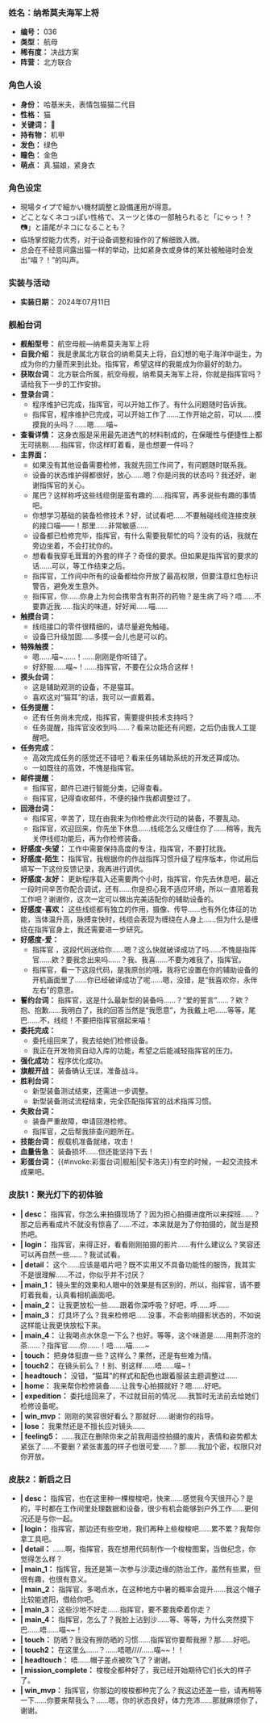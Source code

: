 ### 姓名：纳希莫夫海军上将
* **编号：** 036
* **类型：** 航母
* **稀有度：** 决战方案
* **阵营：** 北方联合


### 角色人设
* **身份：** 哈基米夫，表情包猫猫二代目
* **性格：** 猫
* **关键词：** 🥒
* **持有物：** 机甲
* **发色：** 绿色
* **瞳色：** 金色
* **萌点：** 真.猫娘，紧身衣


### 角色设定
* 現場タイプで細かい機材調整と設備運用が得意。
* どことなくネコっぽい性格で、スーツと体の一部触られると「にゃっ！？📷」と語尾がネコになることも？
* 临场掌控能力优秀，对于设备调整和操作的了解细致入微。
* 总会在不经意间露出猫一样的举动，比如紧身衣或身体的某处被触碰时会发出“喵？！”的叫声。


### 实装与活动
* **实装日期：** 2024年07月11日


### 舰船台词
* **舰船型号：** 航空母舰—纳希莫夫海军上将
* **自我介绍：** 我是隶属北方联合的纳希莫夫上将，自幻想的电子海洋中诞生，为成为你的力量而来到此处。指挥官，希望这样的我能成为你最好的助力。
* **获取台词：** 北方联合所属，航空母舰，纳希莫夫海军上将，你就是指挥官吗？请给我下一步的工作安排。
* **登录台词：**
  * 程序维护已完成，指挥官，可以开始工作了。有什么问题随时告诉我。
  * 指挥官，程序维护已完成，可以开始工作了……工作开始之前，可以……摸摸我的头吗？……嗯……喵~
* **查看详情：** 这身衣服是采用最先进透气的材料制成的，在保暖性与便捷性上都无可挑剔……指挥官，你这样盯着看，是也想要一件吗？
* **主界面：**
  * 如果没有其他设备需要检修，我就先回工作间了，有问题随时联系我。
  * 设备的状态维护得都很好，放心……嗯？你是问我的状态吗？我还好，谢谢指挥官的关心。
  * 尾巴？这样称呼这些线缆倒是蛮有趣的……指挥官，再多说些有趣的事情吧。
  * 你想学习基础的装备检修技术？好，试试看吧……不要触碰线缆连接皮肤的接口喵——！那里……非常敏感……
  * 设备都已检修完毕，指挥官，有什么需要我帮忙的吗？没有的话，我就在旁边坐着，不会打扰你的。
  * 想看看我穿毛茸茸的外套的样子？奇怪的要求。但如果是指挥官的要求的话……可以，等工作结束之后。
  * 指挥官，工作间中所有的设备都给你开放了最高权限，但要注意红色标识警告，避免发生意外。
  * 指挥官，你……你身上为何会携带含有荆芥的药物？是生病了吗？唔……不要靠近我……指尖的味道，好好闻……喵……
* **触摸台词：**
  * 线缆接口的零件很精细的，请尽量避免触碰。
  * 设备已升级加固……多摸一会儿也是可以的。
* **特殊触摸：**
  * 嗯……喵~……！……刚刚是你听错了。
  * 好舒服……喵~！……指挥官，不要在公众场合这样！
* **摸头台词：**
  * 这是辅助观测的设备，不是猫耳。
  * 喜欢这对“猫耳”的话，我可以一直戴着。
* **任务提醒：**
  * 还有任务尚未完成，指挥官，需要提供技术支持吗？
  * 任务提醒，指挥官没收到吗……？看来功能还有问题，之后仍由我人工提醒吧。
* **任务完成：**
  * 高效完成任务的感觉还不错吧？看来任务辅助系统的开发还算成功。
  * 一如既往的高效，不愧是指挥官。
* **邮件提醒：**
  * 指挥官，邮件已进行智能分类，记得查看。
  * 指挥官，记得查收邮件，不便的操作我都调整过了。
* **回港台词：**
  * 指挥官，辛苦了，现在由我来为你检修此次行动的装备，不要乱动。
  * 指挥官，欢迎回来，你先坐下休息……线缆怎么又缠住你了……稍等，我先关停线缆功能后，再为你检修装备。
* **好感度-失望：** 工作中需要保持高度的专注，指挥官，不要打扰我。
* **好感度-陌生：** 指挥官，我根据你的作战指挥习惯升级了程序版本，你试用后填写一下这份反馈记录，我再进行调优。
* **好感度-友好：** 更新程序载入还需要两个小时，指挥官，你先去休息吧，最近一段时间辛苦你配合调试，还有……你是担心我不适应环境，所以一直陪着我工作吧？谢谢你，这次一定可以做出完美适配你的辅助设备的。
* **好感度-喜欢：** 这些线缆都有独立的作用，摄像、传导……也有外化体征的功能，当体温升高，脉搏变快时，线缆会表现为缠绕在人身上……但为什么是缠绕在指挥官身上，我还需要进一步研究。
* **好感度-爱：**
  * 指挥官 ，这段代码送给你……嗯？这么快就破译成功了吗……不愧是指挥官……欸？要我念出来吗……？我、我喜……不要为难我了，指挥官。
  * 指挥官，看一下这段代码，是我原创的哦，我将它设置在你的辅助设备的开机画面里了……你已经破译成功了呢……嗯，没错，是“我喜欢你，永伴左右”的意思。
* **誓约台词：** 指挥官，这是什么最新型的装备吗……？“爱的誓言”……？欸？抱、抱歉……我明白了，我的回答当然是“我愿意”，为我戴上吧……等等，尾巴……不，线缆！不要把指挥官捆起来喵！
* **委托完成：**
  * 委托组回来了，我去给她们检修设备。
  * 我正在开发物资自动入库的功能，希望之后能减轻指挥官的压力。
* **强化成功：** 程序优化成功。
* **旗舰开战：** 装备确认无误，准备战斗。
* **胜利台词：**
  * 新型装备测试结束，还需进一步调整。
  * 新型装备测试流程结束，完全匹配指挥官的战术指挥习惯。
* **失败台词：**
  * 装备严重故障，申请回港检修。
  * 指挥官，之后帮我排查问题所在。
* **技能台词：** 舰载机准备就绪，攻击！
* **血量告急：** 装备损坏……但还能坚持下去！
* **彩蛋台词：** {{#invoke:彩蛋台词|舰船|契卡洛夫}}有空的时候，一起交流技术成果吧。


### 皮肤1：聚光灯下的初体验
* **| desc：** 指挥官，你怎么来拍摄现场了？因为担心拍摄进度所以来探班……？那之后再看成片不就没有惊喜了……不过，本来就是为了你拍摄的，就当是预热吧。
* **| login：** 指挥官，来得正好，看看刚刚拍摄的影片……有什么建议么？笑容还可以再自然一些……？我试试看。
* **| detail：** 这个……应该是唱片吧？既不实用又不具备功能性的服饰，我其实不是很理解……不过，你似乎并不讨厌？
* **| main_1：** 镜头里的效果和人眼中的效果是有区别的，所以，指挥官，请不要盯着我看，认真看相机画面吧。
* **| main_2：** 让我更放松一些……跟着你深呼吸？好吧，呼……呼……
* **| main_3：** 灯具坏了么？我来检修吧……没事，不会影响摄影状态的，不如说这样能让我更快放松下来。
* **| main_4：** 让我喝点水休息一下么？也好。等等，这个味道是……用荆芥泡的茶……？指挥官……你……！唔……喵……~
* **| touch：** 把身体挺直一些？这样么？果然，还是有些难为情。
* **| touch2：** 在镜头前么？！别、别这样……唔……喵~！
* **| headtouch：** 没错，“猫耳”的样式和配色也跟着服装主题调整过……
* **| home：** 我来帮你检修装备……让我专心拍摄就好？嗯……好吧。
* **| expedition：** 委托组回来了，不过就目前的情况……我暂时无法前去给她们检修设备呢。
* **| win_mvp：** 刚刚的笑容很好看么？那就好……谢谢你的指导。
* **| lose：** 我果然还是不擅长应对镜头……
* **| feeling5：** ……我正在删除你来之前我用遥控拍摄的废片，表情和姿势都太紧张了……不要删？紧张害羞的样子也很可爱……？那……我加个密，权限只对你开放。


### 皮肤2：新启之日
* **| desc：** 指挥官，也在这里种一棵梭梭吧，快来……感觉我今天很开心？是的，平时都在工作间里处理数据和设备，很少有机会能够到户外工作……更何况还是与你一起。
* **| login：** 指挥官，那边还有些空地，我们再种上些梭梭吧……累不累？我帮你拿工具吧。
* **| detail：** ……啊，指挥官，我在想用代码制作一个梭梭图案，当做纪念，你觉得怎么样？
* **| main_1：** 指挥官，我还是第一次参与沙漠边缘的防治工作，虽然有些累，但很有趣，也很有意义。
* **| main_2：** 指挥官，多喝点水，在这种地方中暑的概率会提升……我这个帽子比较能遮阳，借给你吧。
* **| main_3：** 这些沙地不好走……指挥官，要不要我牵着你走？
* **| main_4：** 指挥官，怎么了？我脸上沾到沙……等、等等，为什么突然摸下巴……唔……喵~~！
* **| touch：** 防晒？我没有擦防晒的习惯……指挥官你要帮我擦？那……好吧。
* **| touch2：** 在这里么……？……唔嗯////……喵~~！！
* **| headtouch：** 唔……帽子差点被吹飞了？谢谢。
* **| mission_complete：** 梭梭全都种好了，我已经开始期待它们长大的样子了。
* **| win_mvp：** 指挥官，你那边的梭梭都种完了么？我这边还差一些，请再稍等一下……你要来帮我么？……嗯，你的状态良好，体力充沛……那就麻烦你了，谢谢。
